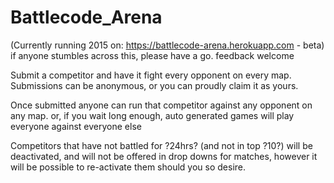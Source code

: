 # Battlecode_Arena

(Currently running 2015 on: https://battlecode-arena.herokuapp.com - beta)
if anyone stumbles across this, please have a go. feedback welcome

Submit a competitor and have it fight every opponent on every map. 
Submissions can be anonymous, or you can proudly claim it as yours.

Once submitted anyone can run that competitor against any opponent on any map. 
or, if you wait long enough, auto generated games will play everyone against everyone else

Competitors that have not battled for ?24hrs? (and not in top ?10?) will be deactivated, and will not be offered in drop downs for matches, however it will be possible to re-activate them should you so desire.
